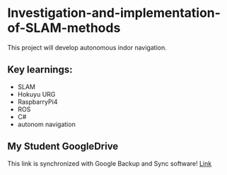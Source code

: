 # Investigation-and-implementation-of-SLAM-methods

This project will develop autonomous indor navigation.

## Key learnings:
- SLAM
- Hokuyu URG
- RaspbarryPi4
- ROS
- C#
- autonom navigation


## My Student GoogleDrive
This link is synchronized with Google Backup and Sync software!
[Link](https://drive.google.com/drive/folders/113ILNc6szBhNW_ooPf8YBmf9UcNkdbaI?usp=sharing)
